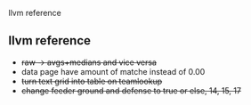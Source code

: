 llvm reference
## llvm reference

- ~~raw -> avgs+medians and vice versa~~
- data page have amount of matche instead of 0.00
- ~~turn text grid into table on teamlookup~~
- ~~change feeder ground and defense to true or else, 14, 15, 17~~